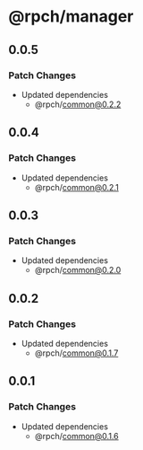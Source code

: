 # @rpch/manager

## 0.0.5

### Patch Changes

- Updated dependencies
  - @rpch/common@0.2.2

## 0.0.4

### Patch Changes

- Updated dependencies
  - @rpch/common@0.2.1

## 0.0.3

### Patch Changes

- Updated dependencies
  - @rpch/common@0.2.0

## 0.0.2

### Patch Changes

- Updated dependencies
  - @rpch/common@0.1.7

## 0.0.1

### Patch Changes

- Updated dependencies
  - @rpch/common@0.1.6

